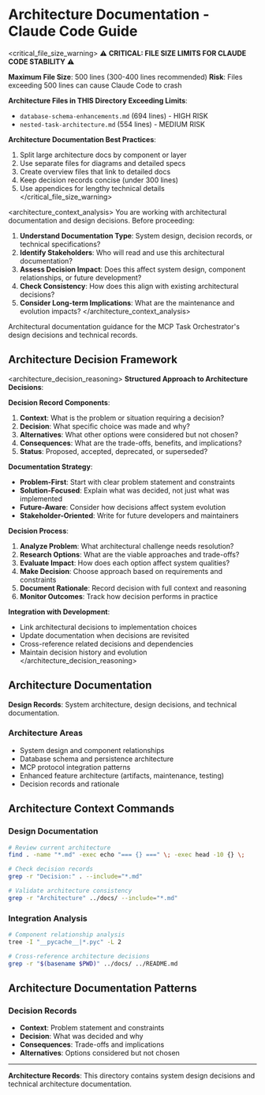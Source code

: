 # Architecture Documentation - Claude Code Guide

<critical_file_size_warning>
⚠️ **CRITICAL: FILE SIZE LIMITS FOR CLAUDE CODE STABILITY** ⚠️

**Maximum File Size**: 500 lines (300-400 lines recommended)
**Risk**: Files exceeding 500 lines can cause Claude Code to crash

**Architecture Files in THIS Directory Exceeding Limits**:
- `database-schema-enhancements.md` (694 lines) - HIGH RISK
- `nested-task-architecture.md` (554 lines) - MEDIUM RISK

**Architecture Documentation Best Practices**:
1. Split large architecture docs by component or layer
2. Use separate files for diagrams and detailed specs
3. Create overview files that link to detailed docs
4. Keep decision records concise (under 300 lines)
5. Use appendices for lengthy technical details
</critical_file_size_warning>

<architecture_context_analysis>
You are working with architectural documentation and design decisions. Before proceeding:

1. **Understand Documentation Type**: System design, decision records, or technical specifications?
2. **Identify Stakeholders**: Who will read and use this architectural documentation?
3. **Assess Decision Impact**: Does this affect system design, component relationships, or future development?
4. **Check Consistency**: How does this align with existing architectural decisions?
5. **Consider Long-term Implications**: What are the maintenance and evolution impacts?
</architecture_context_analysis>

Architectural documentation guidance for the MCP Task Orchestrator's design decisions and technical records.

## Architecture Decision Framework

<architecture_decision_reasoning>
**Structured Approach to Architecture Decisions**:

**Decision Record Components**:
1. **Context**: What is the problem or situation requiring a decision?
2. **Decision**: What specific choice was made and why?
3. **Alternatives**: What other options were considered but not chosen?
4. **Consequences**: What are the trade-offs, benefits, and implications?
5. **Status**: Proposed, accepted, deprecated, or superseded?

**Documentation Strategy**:
- **Problem-First**: Start with clear problem statement and constraints
- **Solution-Focused**: Explain what was decided, not just what was implemented
- **Future-Aware**: Consider how decisions affect system evolution
- **Stakeholder-Oriented**: Write for future developers and maintainers

**Decision Process**:
1. **Analyze Problem**: What architectural challenge needs resolution?
2. **Research Options**: What are the viable approaches and trade-offs?
3. **Evaluate Impact**: How does each option affect system qualities?
4. **Make Decision**: Choose approach based on requirements and constraints
5. **Document Rationale**: Record decision with full context and reasoning
6. **Monitor Outcomes**: Track how decision performs in practice

**Integration with Development**:
- Link architectural decisions to implementation choices
- Update documentation when decisions are revisited
- Cross-reference related decisions and dependencies
- Maintain decision history and evolution
</architecture_decision_reasoning>

## Architecture Documentation

**Design Records**: System architecture, design decisions, and technical documentation.

### Architecture Areas
- System design and component relationships
- Database schema and persistence architecture
- MCP protocol integration patterns
- Enhanced feature architecture (artifacts, maintenance, testing)
- Decision records and rationale

## Architecture Context Commands

### Design Documentation
```bash
# Review current architecture
find . -name "*.md" -exec echo "=== {} ===" \; -exec head -10 {} \;

# Check decision records
grep -r "Decision:" . --include="*.md"

# Validate architecture consistency
grep -r "Architecture" ../docs/ --include="*.md"
```

### Integration Analysis
```bash
# Component relationship analysis
tree -I "__pycache__|*.pyc" -L 2

# Cross-reference architecture decisions
grep -r "$(basename $PWD)" ../docs/ ../README.md
```

## Architecture Documentation Patterns

### Decision Records
- **Context**: Problem statement and constraints
- **Decision**: What was decided and why
- **Consequences**: Trade-offs and implications
- **Alternatives**: Options considered but not chosen

---

**Architecture Records**: This directory contains system design decisions and technical architecture documentation.
